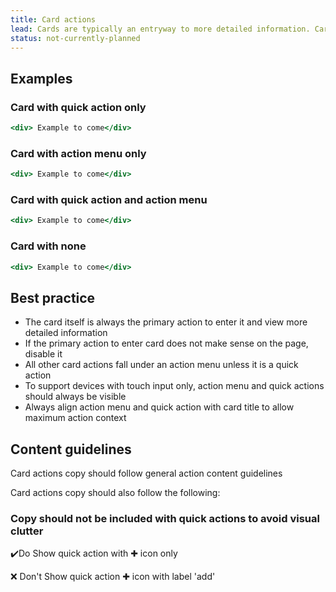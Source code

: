 ```yaml
---
title: Card actions
lead: Cards are typically an entryway to more detailed information. Card actions refer to actions that can be done from the card display UI before entering the card. This pattern is a guideline to achieve a consistent user experience for GO1's card UI.
status: not-currently-planned
---
```


## Examples

### Card with quick action only

```.jsx
<div> Example to come</div>
```

### Card with action menu only

```.jsx
<div> Example to come</div>
```

### Card with quick action and action menu

```.jsx
<div> Example to come</div>
```

### Card with none

```.jsx
<div> Example to come</div>
```

## Best practice

- The card itself is always the primary action to enter it and view more detailed information
- If the primary action to enter card does not make sense on the page, disable it
- All other card actions fall under an action menu unless it is a quick action
- To support devices with touch input only, action menu and quick actions should always be visible
- Always align action menu and quick action with card title to allow maximum action context

## Content guidelines

Card actions copy should follow general action content guidelines

Card actions copy should also follow the following:

### Copy should not be included with quick actions to avoid visual clutter
✔️Do
Show quick action with ✚ icon only

❌ Don't
Show quick action ✚ icon with label 'add'